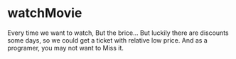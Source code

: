 # watchMovie
Every time we want to watch, But the brice... But luckily there are discounts some days, so we could get a ticket with relative low price. And as a programer, you may not want to Miss it.
